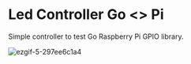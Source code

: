 # Led Controller Go <> Pi
Simple controller to test Go Raspberry Pi GPIO library.

![ezgif-5-297ee6c1a4](https://user-images.githubusercontent.com/74359151/216820891-6dbfab46-5908-4aa1-a8ab-0dfeb91ea3ec.gif)
